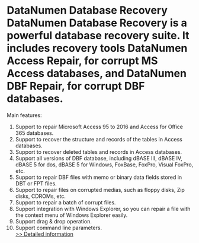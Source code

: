 # DataNumen Database Recovery<br />DataNumen Database Recovery is a powerful database recovery suite. It includes recovery tools DataNumen Access Repair, for corrupt MS Access databases, and DataNumen DBF Repair, for corrupt DBF databases.
Main features:
1. Support to repair Microsoft Access 95 to 2016 and Access for Office 365 databases.
2. Support to recover the structure and records of the tables in Access databases.
3. Support to recover deleted tables and records in Access databases.
4. Support all versions of DBF database, including dBASE III, dBASE IV, dBASE 5 for dos, dBASE 5 for Windows, FoxBase, FoxPro, Visual FoxPro, etc.
5. Support to repair DBF files with memo or binary data fields stored in DBT or FPT files.
6. Support to repair files on corrupted medias, such as floppy disks, Zip disks, CDROMs, etc.
7. Support to repair a batch of corrupt files.
8. Support integration with Windows Explorer, so you can repair a file with the context menu of Windows Explorer easily.
9. Support drag & drop operation.
10. Support command line parameters.<br />[>> Detailed information](https://secure.shareit.com/shareit/product.html?productid=300066190&affiliateid=200057808)